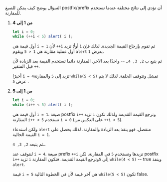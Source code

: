 السؤال يوضح كيف يمكن للصيغ postfix/prefix أن تؤدي إلى نتائج مختلفة عندما تستخدم للمقارنة.

1. **من 1 إلى 4**

    ```js run
    let i = 0;
    while (++i < 5) alert( i );
    ```

    أول قيمة هي `i = 1` لأن `++i` أولًا تزيد `i` ثم تقوم بإرجاع القيمة الجديدة. لذلك فإن أول عملية مقارنة هي `1 < 5` ويقوم `alert` بعرض `1`.

    ثم يتبع ب `2, 3, 4…` -- واحدًا بعد الآخر. المقارنة دائما تستخدم القيمة بعد الزيادة لأن `++` قبل المتغير.

    أخيرًا `i = 4`تزيد إلى `5` والمقارنة `while(5 < 5)` تفشل وتتوقف الحلقة. لذلك لا يتم عرض `5` .
2. **من 1 إلى 5**

    ```js run
    let i = 0;
    while (i++ < 5) alert( i );
    ```

    أول قيمة هي `i = 1`. صيغة postfix `i++` تزيد `i` وترجع القيمة القديمة ولذلك تكون المقارنة `i++ < 5` تستخدم `i = 0` (على العكس من `++i < 5`).

    ولكن استدعاء `alert` منفصل. فهو ينفذ بعد الزيادة والمقارنة. لذلك يحصل على القيمة الحالية `i = 1`.

    ثم يتبعه `2, 3, 4…`

    لنتوقف عند `i = 4`. صيغة prefix `++i` تزيدها وتستخدم `5` في المقارنة. لكن postfix `i++` تزيد `i` إلى `5`وترجع القيمة القديمة. فتكون المقارنة `while(4 < 5)` -- true وينفذ `alert`.

    قيمة `i = 5` هي آخر قيمة لأن في الخطوة التالية `while(5 < 5)` تكون false.
